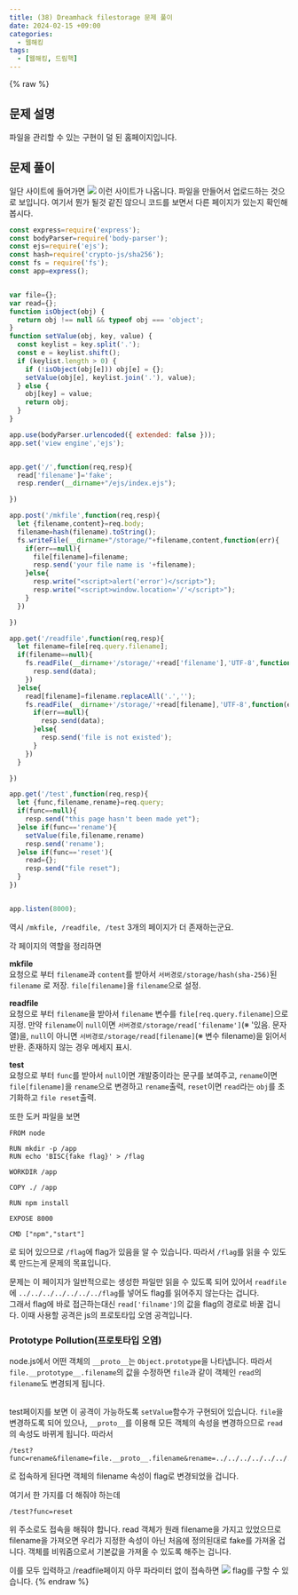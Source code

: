 ```yaml
---
title: (38) Dreamhack filestorage 문제 풀이
date: 2024-02-15 +09:00
categories:
  - 웹해킹
tags:
  - [웹해킹, 드림핵]
---
```

{% raw %}
## 문제 설명
파일을 관리할 수 있는 구현이 덜 된 홈페이지입니다.

## 문제 풀이
일단 사이트에 들어가면
![](https://kyuyeop.github.io/assets/img/post/38/1.png)
이런 사이트가 나옵니다. 파일을 만들어서 업로드하는 것으로 보입니다. 여기서 뭔가 될것 같진 않으니 코드를 보면서 다른 페이지가 있는지 확인해 봅시다.
```javascript
const express=require('express');
const bodyParser=require('body-parser');
const ejs=require('ejs');
const hash=require('crypto-js/sha256');
const fs = require('fs');
const app=express();


var file={};
var read={};
function isObject(obj) {
  return obj !== null && typeof obj === 'object';
}
function setValue(obj, key, value) {
  const keylist = key.split('.');
  const e = keylist.shift();
  if (keylist.length > 0) {
    if (!isObject(obj[e])) obj[e] = {};
    setValue(obj[e], keylist.join('.'), value);
  } else {
    obj[key] = value;
    return obj;
  }
}

app.use(bodyParser.urlencoded({ extended: false }));
app.set('view engine','ejs');


app.get('/',function(req,resp){
  read['filename']='fake';
  resp.render(__dirname+"/ejs/index.ejs");

})

app.post('/mkfile',function(req,resp){
  let {filename,content}=req.body;
  filename=hash(filename).toString();
  fs.writeFile(__dirname+"/storage/"+filename,content,function(err){
    if(err==null){
      file[filename]=filename;
      resp.send('your file name is '+filename);
    }else{
      resp.write("<script>alert('error')</script>");
      resp.write("<script>window.location='/'</script>");
    }
  })

})

app.get('/readfile',function(req,resp){
  let filename=file[req.query.filename];
  if(filename==null){
    fs.readFile(__dirname+'/storage/'+read['filename'],'UTF-8',function(err,data){
      resp.send(data);
    })
  }else{
    read[filename]=filename.replaceAll('.','');
    fs.readFile(__dirname+'/storage/'+read[filename],'UTF-8',function(err,data){
      if(err==null){
        resp.send(data);
      }else{
        resp.send('file is not existed');
      }
    })
  }

})

app.get('/test',function(req,resp){
  let {func,filename,rename}=req.query;
  if(func==null){
    resp.send("this page hasn't been made yet");
  }else if(func=='rename'){
    setValue(file,filename,rename)
    resp.send('rename');
  }else if(func=='reset'){
    read={};
    resp.send("file reset");
  }
})


app.listen(8000);
```
역시 `/mkfile, /readfile, /test` 3개의 페이지가 더 존재하는군요.  
  
각 페이지의 역할을 정리하면  
  
__mkfile__  
요청으로 부터 `filename`과 `content`를 받아서 `서버경로/storage/hash(sha-256)`된 `filename` 로 저장. `file[filename]`을 `filename`으로 설정.  

__readfile__  
요청으로 부터 `filename`을 받아서 `filename` 변수를 `file[req.query.filename]`으로 지정. 만약 `filename`이 `null`이면 `서버경로/storage/read['filename']`(※ '있음. 문자열)을, `null`이 아니면 `서버경로/storage/read[filename]`(※ 변수 filename)을 읽어서 반환. 존재하지 않는 경우 메세지 표시.  

__test__  
요청으로 부터 `func`를 받아서 `null`이면 개발중이라는 문구를 보여주고, `rename`이면 `file[filename]`을 `rename`으로 변경하고 `rename`출력, `reset`이면 `read`라는 `obj`를 초기화하고 `file reset`출력.  
  
또한 도커 파일을 보면
```
FROM node

RUN mkdir -p /app
RUN echo 'BISC{fake flag}' > /flag

WORKDIR /app

COPY ./ /app

RUN npm install

EXPOSE 8000

CMD ["npm","start"]
```
로 되어 있으므로 `/flag`에 flag가 있음을 알 수 있습니다. 따라서 `/flag`를 읽을 수 있도록 만드는게 문제의 목표입니다.  
  
문제는 이 페이지가 일반적으로는 생성한 파일만 읽을 수 있도록 되어 있어서 `readfile`에 `../../../../../../../flag`를 넣어도 flag를 읽어주지 않는다는 겁니다.  
그래서 flag에 바로 접근하는대신 `read['filname']`의 값을 flag의 경로로 바꿀 겁니다. 이때 사용할 공격은 js의 프로토타입 오염 공격입니다.
### Prototype Pollution(프로토타입 오염)
node.js에서 어떤 객체의 `__proto__`는 `Object.prototype`을 나타냅니다. 따라서 `file.__prototype__.filename`의 값을 수정하면 `file`과 같이 객체인 `read`의 `filename`도 변경되게 됩니다.  
<br>
  
test페이지를 보면 이 공격이 가능하도록 `setValue`함수가 구현되어 있습니다. `file`을 변경하도록 되어 있으나, `__proto__`를 이용해 모든 객체의 속성을 변경하으므로 `read`의 속성도 바뀌게 됩니다. 따라서
```
/test?func=rename&filename=file.__proto__.filename&rename=../../../../../../../flag
```
로 접속하게 된다면 객체의 filename 속성이 flag로 변경되었을 겁니다.  
  
여기서 한 가지를 더 해줘야 하는데
```
/test?func=reset
```
위 주소로도 접속을 해줘야 합니다. read 객체가 원래 filename을 가지고 있었으므로 filename을 가져오면 우리가 지정한 속성이 아닌 처음에 정의된대로 fake를 가져올 겁니다. 객체를 비워줌으로서 기본값을 가져올 수 있도록 해주는 겁니다.  
  
이를 모두 입력하고 /readfile페이지 아무 파라미터 없이 접속하면 
![](https://kyuyeop.github.io/assets/img/post/38/2.png)
flag를 구할 수 있습니다.
{% endraw %}